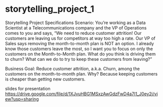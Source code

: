 # storytelling_project_1
Storytelling Project Specifications Scenario: 
You’re working as a Data Scientist at a Telecommunications company and the VP of Operations comes to you and says,
“We need to reduce customer attrition! Our customers are leaving us for competitors at way too high a rate.
Our VP of Sales says removing the month-to-month plan is NOT an option. 
I already know those customers leave the most, so I want you to focus on only the customers on the Month-to-Month plan.
What do you think is driving them to churn? What can we do to try to keep these customers from leaving?”

Business Goal: Reduce customer attrition, a.k.a. Churn, among the customers on the month-to-month plan.
Why? Because keeping customers is cheaper than getting new customers. 


slides for presentation
https://drive.google.com/file/d/1XJvuHBG1MSxzAwGdzFwD4a7I1_J0ey2j/view?usp=sharing

